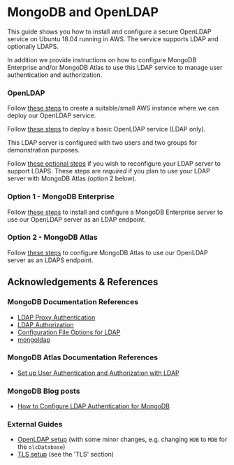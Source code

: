 # MongoDB and OpenLDAP

This guide shows you how to install and configure a secure OpenLDAP service on Ubuntu 18.04 running in AWS. The service supports LDAP and optionally LDAPS.

In addition we provide instructions on how to configure MongoDB Enterprise and/or MongoDB Atlas to use this LDAP service to manage user authentication and authorization.

### OpenLDAP

Follow [these steps](AWS.md) to create a suitable/small AWS instance where we can deploy our OpenLDAP service.

Follow [these steps](SetupLDAP.md) to deploy a basic OpenLDAP service (LDAP only).

This LDAP server is configured with two users and two groups for demonstration purposes.

Follow [these optional steps](SetupLDAPS.md) if you wish to reconfigure your LDAP server to support LDAPS. These steps are _required_ if you plan to use your LDAP server with MongoDB Atlas (option 2 below).

### Option 1 - MongoDB Enterprise

Follow [these steps](MongoDB.md) to install and configure a MongoDB Enterprise server to use our OpenLDAP server as an LDAP endpoint.

### Option 2 - MongoDB Atlas

Follow [these steps](Atlas.md) to configure MongoDB Atlas to use our OpenLDAP server as an LDAPS endpoint.

## Acknowledgements & References

### MongoDB Documentation References

* [LDAP Proxy Authentication](https://docs.mongodb.com/manual/core/security-ldap/)
* [LDAP Authorization](https://docs.mongodb.com/manual/core/security-ldap-external/)
* [Configuration File Options for LDAP](https://docs.mongodb.com/manual/reference/configuration-options/#security-ldap-options)
* [mongoldap](https://docs.mongodb.com/manual/reference/program/mongoldap/)

### MongoDB Atlas Documentation References

* [Set up User Authentication and Authorization with LDAP](https://docs.atlas.mongodb.com/security-ldaps/)

### MongoDB Blog posts

* [How to Configure LDAP Authentication for MongoDB](https://www.mongodb.com/blog/post/how-to-configure-LDAP-authentication-for-mongodb)

### External Guides

* [OpenLDAP setup](https://technicalnotes.wordpress.com/2014/04/19/openldap-setup-with-memberof-overlay/) (with some minor changes, e.g. changing `HDB` to `MDB` for the `olcDatabase`)
* [TLS setup](https://help.ubuntu.com/lts/serverguide/openldap-server.html) (see the 'TLS' section)
